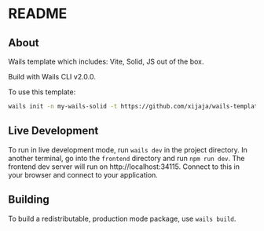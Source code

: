 # README

## About

Wails template which includes: Vite, Solid, JS out of the box.

Build with Wails CLI v2.0.0.

To use this template:

```bash
wails init -n my-wails-solid -t https://github.com/xijaja/wails-template-solid-js
```

## Live Development

To run in live development mode, run `wails dev` in the project directory. In another terminal, go into the `frontend`
directory and run `npm run dev`. The frontend dev server will run on http://localhost:34115. Connect to this in your
browser and connect to your application.

## Building

To build a redistributable, production mode package, use `wails build`.
